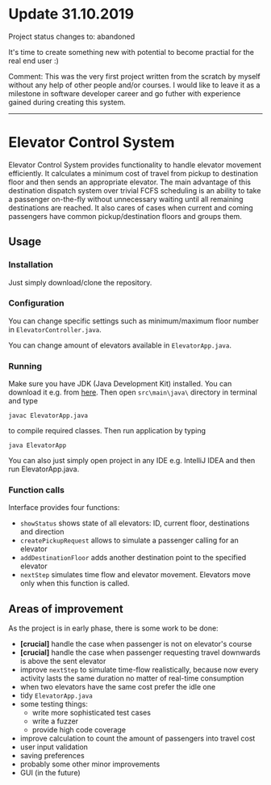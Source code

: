 # Update 31.10.2019
Project status changes to: abandoned

It's time to create something new with potential to become practial for the real end user :)

Comment: This was the very first project written from the scratch by myself without any help of other people and/or courses. I would like to leave it as a milestone in software developer career and go futher with experience gained during creating this system. 

***

# Elevator Control System

Elevator Control System provides functionality to handle elevator movement efficiently. It calculates a minimum cost of travel from pickup to destination floor and then sends an appropriate elevator. The main advantage of this destination dispatch system over trivial FCFS scheduling is an ability to take a passenger on-the-fly without unnecessary waiting until all remaining destinations are reached. It also cares of cases when current and coming passengers have common pickup/destination floors and groups them.


## Usage

### Installation

Just simply download/clone the repository.

### Configuration

You can change specific settings such as minimum/maximum floor number in `ElevatorController.java`.

You can change amount of elevators available in `ElevatorApp.java`.

### Running

Make sure you have JDK (Java Development Kit) installed. You can download it e.g. from [here](https://www.oracle.com/technetwork/java/javase/downloads/index.html). Then open `src\main\java\` directory in terminal and type

```
javac ElevatorApp.java
```

to compile required classes. Then run application by typing
```
java ElevatorApp
```

You can also just simply open project in any IDE e.g. IntelliJ IDEA and then run ElevatorApp.java.

### Function calls

Interface provides four functions:
* `showStatus` shows state of all elevators: ID, current floor, destinations and direction
* `createPickupRequest` allows to simulate a passenger calling for an elevator
* `addDestinationFloor` adds another destination point to the specified elevator
* `nextStep` simulates time flow and elevator movement. Elevators move only when this function is called.

## Areas of improvement

As the project is in early phase, there is some work to be done:

* **[crucial]** handle the case when passenger is not on elevator's course
* **[crucial]** handle the case when passenger requesting travel downwards is above the sent elevator
* improve `nextStep` to simulate time-flow realistically, because now every activity lasts the same duration no matter of real-time consumption
* when two elevators have the same cost prefer the idle one
* tidy `ElevatorApp.java` 
* some testing things:
	* write more sophisticated test cases 
	* write a fuzzer
	* provide high code coverage
* improve calculation to count the amount of passengers into travel cost
* user input validation
* saving preferences
* probably some other minor improvements
* GUI (in the future)
